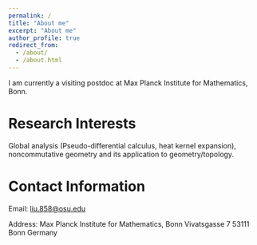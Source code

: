 ```yaml
---
permalink: /
title: "About me"
excerpt: "About me"
author_profile: true
redirect_from: 
  - /about/
  - /about.html
---
```



I am currently a visiting postdoc at Max Planck Institute for Mathematics, Bonn.

Research Interests
======
Global analysis (Pseudo-differential calculus, heat kernel expansion),
noncommutative geometry and its application to geometry/topology.

Contact Information
======
Email: liu.858@osu.edu

Address:
Max Planck Institute for Mathematics, Bonn
Vivatsgasse 7
53111 Bonn
Germany





